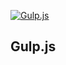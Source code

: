 [![Gulp.js](http://iamcarrico.github.io/tips-tricks-with-sass/images/gulpjs.png)](http://gulpjs.com/)

## Gulp.js
